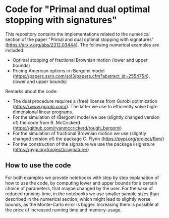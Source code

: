 # Code for "Primal and dual optimal stopping with signatures"
This repository contains the implementations related to the numerical section of the paper "Primal and dual optimal stopping with signatures" (https://arxiv.org/abs/2312.03444).
The following numerical examples are included:
- Optimal stopping of fractional Brownian motion (lower and upper bounds)
- Pricing American options in rBergomi model (https://papers.ssrn.com/sol3/papers.cfm?abstract_id=2554754), (lower and upper bounds)

Remarks about the code:
- The dual procedure requires a (free) license from Gurobi optimization (https://www.gurobi.com/). The latter we use to efficiently solve high-dimensional linear programs.
- For the simulation of rBergomi model we use (slightly changed version of) the code from R. McCrickerd (https://github.com/ryanmccrickerd/rough_bergomi)
- For the simulation of fractional Brownian motion we use (slightly changed version of) the package C. Flynn (https://pypi.org/project/fbm/)
- For the construction of the signature we use the package iisignature (https://pypi.org/project/iisignature/)
## How to use the code

For both examples we provide notebooks with step by step explanation of how to use the code, by computing lower and upper bounds for a certain choice of parameters, that maybe changed by the user. For the sake of reduced running-time, in the notebooks we use smaller sample sizes than described in the numerical section, which might lead to slightly worse bounds, as the Monte-Carlo error is bigger. Increasing them is possible at the price of increased running time and memory-usage. 

